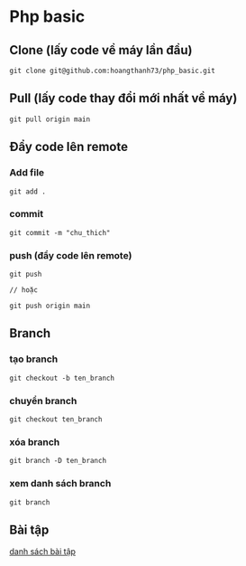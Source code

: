 # Php basic

## Clone (lấy code về máy lần đầu)
```
git clone git@github.com:hoangthanh73/php_basic.git
```

## Pull (lấy code thay đổi mới nhất về máy)

```
git pull origin main
```

## Đẩy code lên remote

### Add file
```
git add .
```
### commit
```
git commit -m "chu_thich"
```
### push (đẩy code lên remote)
```
git push

// hoặc

git push origin main
```

## Branch

### tạo branch

```
git checkout -b ten_branch
```

### chuyển branch

```
git checkout ten_branch
```
### xóa branch

```
git branch -D ten_branch
```

### xem danh sách branch

```
git branch
```

## Bài tập
[danh sách bài tập](https://github.com/hoangthanh73/php_basic/tree/main/exercise)
